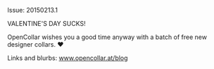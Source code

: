 ﻿Issue: 20150213.1

VALENTINE'S DAY SUCKS!

OpenCollar wishes you a good time anyway with a batch of free new designer collars. ❤

Links and blurbs: www.opencollar.at/blog

